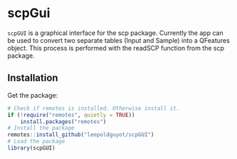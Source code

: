 # scpGui

`scpGUI` is a graphical interface for the scp package.
Currently the app can be used to convert two separate tables (Input and Sample) into a QFeatures object.
This process is performed with the readSCP function from the scp package.

## Installation 

Get the package:

```r
# Check if remotes is installed. Otherwise install it.
if (!require("remotes", quietly = TRUE))
    install.packages("remotes")
# Install the package
remotes::install_github("leopoldguyot/scpGUI")
# Load the package
library(scpGUI)
```


